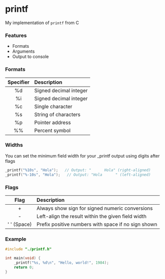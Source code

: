 # printf
My implementation of `printf` from C

### Features
- Formats
- Arguments
- Output to console

### Formats
| Specifier | Description            |
|:---------:|:-----------------------|
| %d        | Signed decimal integer |
| %i        | Signed decimal integer |
| %c        | Single character       |
| %s        | String of characters   |
| %p        | Pointer address        |
| %%        | Percent symbol         |

### Widths
You can set the minimum field width for your _printf output using digits after flags
```c
_printf("%10s", "Hola");   // Output: "      Hola" (right-aligned)
_printf("%-10s", "Hola");   // Output: "Hola      " (left-aligned)
```

### Flags
| Flag        | Description                                         |
|:-----------:|:----------------------------------------------------|
| +           | Always show sign for signed numeric conversions	    |
| -           | Left-align the result within the given field width  |
| ' ' (Space) | Prefix positive numbers with space if no sign shown |

### Example
```c
#include "./printf.h"

int main(void) {
    _printf("%s, %d\n", "Hello, world!", 1984);
    return 0;
}
```
